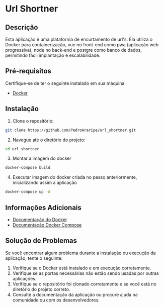 # Url Shortner

## Descrição
Esta aplicação é uma plataforma de encurtamento de url's. Ela utiliza o Docker para containerização,
vue no front-end como pwa (aplicação web progressiva), node no back-end e postgre como banco de dados, permitindo fácil implantação e escalabilidade.

## Pré-requisitos
Certifique-se de ter o seguinte instalado em sua máquina:

* [Docker](https://www.docker.com/get-started/)

## Instalação
1. Clone o repositório:
```bash
git clone https://github.com/PedroAraripe/url_shortner.git
```

2. Navegue até o diretório do projeto:
```bash
cd url_shortner
```

3. Montar a imagem do docker
```bash
docker-compose build
```

4. Executar imagem do docker criada no passo anteriormente, inicializando assim a aplicação
```bash
docker-compose up -d
```

## Informações Adicionais
* [Documentação do Docker](https://docs.docker.com/)
* [Documentação Docker Compose](https://docs.docker.com/compose/)

## Solução de Problemas
Se você encontrar algum problema durante a instalação ou execução da aplicação, tente o seguinte:

1. Verifique se o Docker está instalado e em execução corretamente.
2. Verifique se as portas necessárias não estão sendo usadas por outras aplicações.
3. Verifique se o repositório foi clonado corretamente e se você está no diretório do projeto correto.
4. Consulte a documentação da aplicação ou procure ajuda na comunidade ou com os desenvolvedores.
